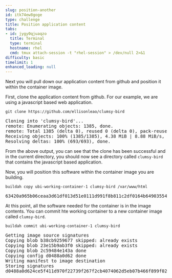 ```yaml
---
slug: position-another
id: itk74ew8goge
type: challenge
title: Position application content
tabs:
- id: jygy0qjuaqzo
  title: Terminal
  type: terminal
  hostname: rhel
  cmd: tmux attach-session -t "rhel-session" > /dev/null 2>&1
difficulty: basic
timelimit: 1
enhanced_loading: null
---
```

Next you will pull down our application content from github and position it within the container image.


First, clone the application content from github.  For our example, we are using a javascript based web application.

```bash,run
git clone https://github.com/ellisonleao/clumsy-bird
```

<pre class="file">
Cloning into 'clumsy-bird'...
remote: Enumerating objects: 1385, done.
remote: Total 1385 (delta 0), reused 0 (delta 0), pack-reused 1385
Receiving objects: 100% (1385/1385), 4.38 MiB | 8.88 MiB/s, done.
Resolving deltas: 100% (693/693), done.
</pre>

From the above output, you can see that the clone has been successful and in the current directory, you should now see a directory called `clumsy-bird` that contains the javascript based application.

Now, you will position this software within the container image you are building.

```bash,run
buildah copy ubi-working-container-1 clumsy-bird /var/www/html
```

<pre class="file">
63420a965b06ceaa3d61df013d51e0111d991f8b811c2df0164b649035543af3
</pre>

At this point, all the software needed for the container is in the image contents.  You can commit hte working container to a new container image called `clumsy-bird`.

```bash,run
buildah commit ubi-working-container-1 clumsy-bird
```

<pre class="file">
Getting image source signatures
Copying blob b38cb9259677 skipped: already exists
Copying blob 23e15b9ab3f0 skipped: already exists
Copying blob 2c59484e143a done
Copying config d0488a0d62 done
Writing manifest to image destination
Storing signatures
d0488a0d624ce5f411d970f22739f267f2cb4074062d5eb07b466f899f02fc86
</pre>
